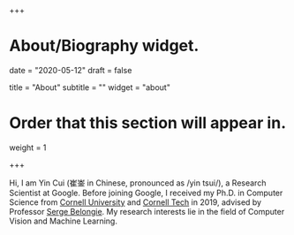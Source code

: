 +++
# About/Biography widget.

date = "2020-05-12"
draft = false

title = "About"
subtitle = ""
widget = "about"

# Order that this section will appear in.
weight = 1
 
+++

Hi, I am Yin Cui (崔崟 in Chinese, pronounced as /yin tsui/), a Research Scientist at Google. Before joining Google, I received my Ph.D. in Computer Science from <a href="http://www.cornell.edu/">Cornell University</a> and <a href="https://tech.cornell.edu/">Cornell Tech</a> in 2019, advised by Professor <a href="http://blogs.cornell.edu/techfaculty/serge-belongie/">Serge Belongie</a>.
My research interests lie in the field of Computer Vision and Machine Learning.
